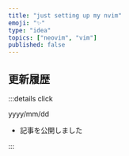 ```yaml
---
title: "just setting up my nvim"
emoji: "✨"
type: "idea"
topics: ["neovim", "vim"]
published: false
---
```


## 更新履歴

:::details click

yyyy/mm/dd
- 記事を公開しました

:::

